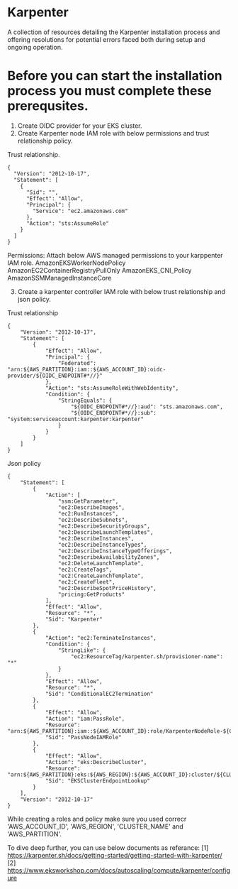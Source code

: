 # Karpenter
A collection of resources detailing the Karpenter installation process and offering resolutions for potential errors faced both during setup and ongoing operation.

# Before you can start the installation process you must complete these prerequsites. 
1. Create OIDC provider for your EKS cluster.
2. Create Karpenter node IAM role with below permissions and trust relationship policy.

Trust relationship.
```
{
  "Version": "2012-10-17",
  "Statement": [
    {
      "Sid": "",
      "Effect": "Allow",
      "Principal": {
        "Service": "ec2.amazonaws.com"
      },
      "Action": "sts:AssumeRole"
    }
  ]
}
```
Permissions:
Attach below AWS managed permissions to your karppenter IAM role.
AmazonEKSWorkerNodePolicy
AmazonEC2ContainerRegistryPullOnly 
AmazonEKS_CNI_Policy
AmazonSSMManagedInstanceCore

3. Create a karpenter controller IAM role with below trust relationship and json policy.

Trust relationship
```
{
    "Version": "2012-10-17",
    "Statement": [
        {
            "Effect": "Allow",
            "Principal": {
                "Federated": "arn:${AWS_PARTITION}:iam::${AWS_ACCOUNT_ID}:oidc-provider/${OIDC_ENDPOINT#*//}"
            },
            "Action": "sts:AssumeRoleWithWebIdentity",
            "Condition": {
                "StringEquals": {
                    "${OIDC_ENDPOINT#*//}:aud": "sts.amazonaws.com",
                    "${OIDC_ENDPOINT#*//}:sub": "system:serviceaccount:karpenter:karpenter"
                }
            }
        }
    ]
}
```

Json policy

```
{
    "Statement": [
        {
            "Action": [
                "ssm:GetParameter",
                "ec2:DescribeImages",
                "ec2:RunInstances",
                "ec2:DescribeSubnets",
                "ec2:DescribeSecurityGroups",
                "ec2:DescribeLaunchTemplates",
                "ec2:DescribeInstances",
                "ec2:DescribeInstanceTypes",
                "ec2:DescribeInstanceTypeOfferings",
                "ec2:DescribeAvailabilityZones",
                "ec2:DeleteLaunchTemplate",
                "ec2:CreateTags",
                "ec2:CreateLaunchTemplate",
                "ec2:CreateFleet",
                "ec2:DescribeSpotPriceHistory",
                "pricing:GetProducts"
            ],
            "Effect": "Allow",
            "Resource": "*",
            "Sid": "Karpenter"
        },
        {
            "Action": "ec2:TerminateInstances",
            "Condition": {
                "StringLike": {
                    "ec2:ResourceTag/karpenter.sh/provisioner-name": "*"
                }
            },
            "Effect": "Allow",
            "Resource": "*",
            "Sid": "ConditionalEC2Termination"
        },
        {
            "Effect": "Allow",
            "Action": "iam:PassRole",
            "Resource": "arn:${AWS_PARTITION}:iam::${AWS_ACCOUNT_ID}:role/KarpenterNodeRole-${CLUSTER_NAME}",
            "Sid": "PassNodeIAMRole"
        },
        {
            "Effect": "Allow",
            "Action": "eks:DescribeCluster",
            "Resource": "arn:${AWS_PARTITION}:eks:${AWS_REGION}:${AWS_ACCOUNT_ID}:cluster/${CLUSTER_NAME}",
            "Sid": "EKSClusterEndpointLookup"
        }
    ],
    "Version": "2012-10-17"
}
```
While creating a roles and policy make sure you used correcr 'AWS_ACCOUNT_ID', 'AWS_REGION', 'CLUSTER_NAME' and 'AWS_PARTITION'.

To dive deep further, you can use below documents as referance:
[1] https://karpenter.sh/docs/getting-started/getting-started-with-karpenter/
[2] https://www.eksworkshop.com/docs/autoscaling/compute/karpenter/configure
